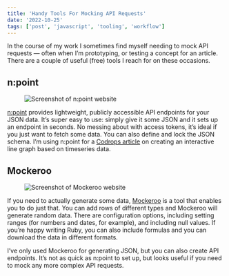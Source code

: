 ```yaml
---
title: 'Handy Tools For Mocking API Requests'
date: '2022-10-25'
tags: ['post', 'javascript', 'tooling', 'workflow']
---
```


In the course of my work I sometimes find myself needing to mock API requests — often when I’m prototyping, or testing a concept for an article. There are a couple of useful (free) tools I reach for on these occasions.

## n:point

<figure>
  <img src="/handy-tools-for-mocking-api-requests-01_900.jpg" srcset="/handy-tools-for-mocking-api-requests-01_1600.jpg 1600w, /handy-tools-for-mocking-api-requests-01_900.jpg 900w" sizes="(max-width: 1080px) 90vw, 930px" alt="Screenshot of n:point website">
</figure>

[n:point](https://www.npoint.io/) provides lightweight, publicly accessible API endpoints for your JSON data. It’s super easy to use: simply give it some JSON and it sets up an endpoint in seconds. No messing about with access tokens, it’s ideal if you just want to fetch some data. You can also define and lock the JSON schema. I’m using n:point for a [Codrops article](https://tympanus.net/codrops/2022/03/29/building-an-interactive-sparkline-graph-with-d3/) on creating an interactive line graph based on timeseries data.

## Mockeroo

<figure>
  <img src="/handy-tools-for-mocking-api-requests-02_900.jpg" srcset="/handy-tools-for-mocking-api-requests-02_1600.jpg 1600w, /handy-tools-for-mocking-api-requests-02_900.jpg 900w" sizes="(max-width: 1080px) 90vw, 930px" alt="Screenshot of Mockeroo website">
</figure>

If you need to actually generate some data, [Mockeroo](https://mockaroo.com) is a tool that enables you to do just that. You can add rows of different types and Mockeroo will generate random data. There are configuration options, including setting ranges (for numbers and dates, for example), and including null values. If you’re happy writing Ruby, you can also include formulas and you can download the data in different formats.

I’ve only used Mockeroo for generating JSON, but you can also create API endpoints. It’s not as quick as n:point to set up, but looks useful if you need to mock any more complex API requests.
